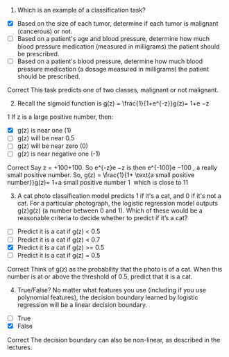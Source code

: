 1. Which is an example of a classification task?
- [x] Based on the size of each tumor, determine if each tumor is malignant (cancerous) or not.
- [ ] Based on a patient's age and blood pressure, determine how much blood pressure medication (measured in milligrams) the patient should be prescribed.
- [ ] Based on a patient's blood pressure, determine how much blood pressure medication (a dosage measured in milligrams) the patient should be prescribed.

Correct
This task predicts one of two classes, malignant or not malignant.

2. Recall the sigmoid function is g(z) = \frac{1}{1+e^{-z}}g(z)= 
1+e 
−z
 
1
If z is a large positive number, then:

- [x] g(z) is near one (1) 
- [ ] g(z) will be near 0.5 
- [ ] g(z) will be near zero (0) 
- [ ] g(z) is near negative one (-1) 

Correct
Say z = +100+100. So e^{-z}e 
−z
  is then e^{-100}e 
−100
 , a really small positive number. So, g(z) = \frac{1}{1+ \text{a small positive number}}g(z)= 
1+a small positive number
1
​
  which is close to 11

3. A cat photo classification model predicts 1 if it's a cat, and 0 if it's not a cat. For a particular photograph, the logistic regression model outputs g(z)g(z) (a number between 0 and 1). Which of these would be a reasonable criteria to decide whether to predict if it’s a cat?

- [ ] Predict it is a cat if g(z) < 0.5 
- [ ] Predict it is a cat if g(z) < 0.7 
- [x] Predict it is a cat if g(z) >= 0.5 
- [ ] Predict it is a cat if g(z) = 0.5 

Correct
Think of g(z) as the probability that the photo is of a cat. When this number is at or above the threshold of 0.5, predict that it is a cat.

4. True/False? No matter what features you use (including if you use polynomial features), the decision boundary learned by logistic regression will be a linear decision boundary. 

- [ ] True 
- [x] False

Correct
The decision boundary can also be non-linear, as described in the lectures.

